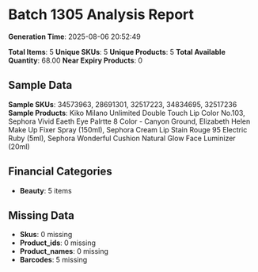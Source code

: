 # Batch 1305 Analysis Report

**Generation Time**: 2025-08-06 20:52:49

**Total Items**: 5
**Unique SKUs**: 5
**Unique Products**: 5
**Total Available Quantity**: 68.00
**Near Expiry Products**: 0

## Sample Data
**Sample SKUs**: 34573963, 28691301, 32517223, 34834695, 32517236
**Sample Products**: Kiko Milano Unlimited Double Touch Lip Color No.103, Sephora Vivid Eaeth Eye Palrtte 8 Color - Canyon Ground, Elizabeth Helen Make Up Fixer Spray (150ml), Sephora Cream Lip Stain Rouge 95 Electric Ruby (5ml), Sephora Wonderful Cushion Natural Glow Face Luminizer (20ml)

## Financial Categories
- **Beauty**: 5 items

## Missing Data
- **Skus**: 0 missing
- **Product_ids**: 0 missing
- **Product_names**: 0 missing
- **Barcodes**: 5 missing
